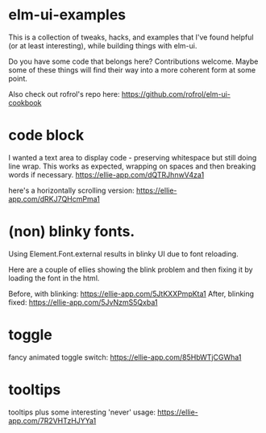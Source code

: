 # elm-ui-examples

This is a collection of tweaks, hacks, and examples that I've found helpful (or at least interesting), while building things with elm-ui.

Do you have some code that belongs here?  Contributions welcome.  Maybe some of these things will find their way into a more coherent form at some point.

Also check out rofrol's repo here:  https://github.com/rofrol/elm-ui-cookbook

# code block

I wanted a text area to display code - preserving whitespace but still doing line wrap.  This works as expected, wrapping on spaces and then breaking words if necessary.  https://ellie-app.com/dQTRJhnwV4za1

here's a horizontally scrolling version:  https://ellie-app.com/dRKJ7QHcmPma1

# (non) blinky fonts.

Using Element.Font.external results in blinky UI due to font reloading.

Here are a couple of ellies showing the blink problem and then fixing it by loading the font in the html.
 
Before, with blinking:  https://ellie-app.com/5JtKXXPmpKta1
After, blinking fixed:  https://ellie-app.com/5JvNzmS5Qxba1

# toggle

fancy animated toggle switch: https://ellie-app.com/85HbWTjCGWha1

# tooltips

tooltips plus some interesting 'never' usage:  https://ellie-app.com/7R2VHTzHJYYa1
